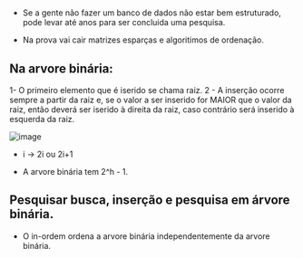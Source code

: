 # 

- Se a gente não fazer um banco de dados não estar bem estruturado, pode levar até anos para ser concluida uma pesquisa.

- Na prova vai cair matrizes esparças e algoritimos de ordenação.

## Na arvore binária:

1- O primeiro elemento que é iserido se chama raiz.
2 - A inserção ocorre sempre a partir da raiz e, se o valor a ser inserido for MAIOR que o valor da raiz, então deverá ser iserido à direita da raiz, caso contrário será inserido à esquerda da raiz.

![image](https://github.com/user-attachments/assets/a0b2e385-767d-46c8-89de-123378ff6366)

- i -> 2i ou 2i+1

- A arvore binária tem 2^h - 1.
## Pesquisar busca, inserção e pesquisa em árvore binária.

- O in-ordem ordena a arvore binária independentemente da arvore binária.
